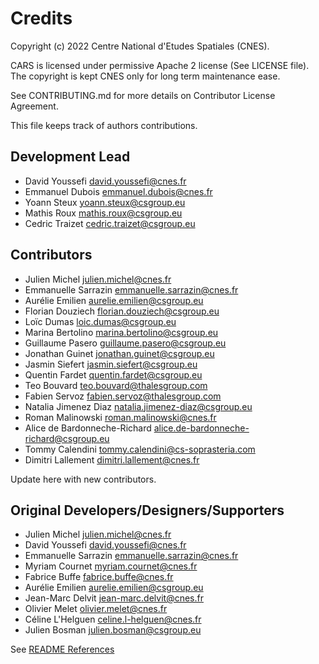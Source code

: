 # Credits

Copyright (c) 2022 Centre National d'Etudes Spatiales (CNES).

CARS is licensed under permissive Apache 2 license (See LICENSE file).
The copyright is kept CNES only for long term maintenance ease.

See CONTRIBUTING.md for more details on Contributor License Agreement.

This file keeps track of authors contributions.


## Development Lead

* David Youssefi <david.youssefi@cnes.fr>
* Emmanuel Dubois <emmanuel.dubois@cnes.fr>
* Yoann Steux <yoann.steux@csgroup.eu>
* Mathis Roux <mathis.roux@csgroup.eu>
* Cedric Traizet <cedric.traizet@csgroup.eu>

## Contributors

* Julien Michel <julien.michel@cnes.fr>
* Emmanuelle Sarrazin <emmanuelle.sarrazin@cnes.fr>
* Aurélie Emilien <aurelie.emilien@csgroup.eu>
* Florian Douziech <florian.douziech@csgroup.eu>
* Loïc Dumas <loic.dumas@csgroup.eu>
* Marina Bertolino <marina.bertolino@csgroup.eu>
* Guillaume Pasero <guillaume.pasero@csgroup.eu>
* Jonathan Guinet <jonathan.guinet@csgroup.eu>
* Jasmin Siefert <jasmin.siefert@csgroup.eu>
* Quentin Fardet <quentin.fardet@csgroup.eu>
* Teo Bouvard <teo.bouvard@thalesgroup.com>
* Fabien Servoz <fabien.servoz@thalesgroup.com>
* Natalia Jimenez Diaz <natalia.jimenez-diaz@csgroup.eu>
* Roman Malinowski <roman.malinowski@cnes.fr>
* Alice de Bardonneche-Richard <alice.de-bardonneche-richard@csgroup.eu>
* Tommy Calendini <tommy.calendini@cs-soprasteria.com>
* Dimitri Lallement <dimitri.lallement@cnes.fr>

Update here with new contributors.

## Original Developers/Designers/Supporters

* Julien Michel <julien.michel@cnes.fr>
* David Youssefi <david.youssefi@cnes.fr>
* Emmanuelle Sarrazin <emmanuelle.sarrazin@cnes.fr>
* Myriam Cournet <myriam.cournet@cnes.fr>
* Fabrice Buffe <fabrice.buffe@cnes.fr>
* Aurélie Emilien <aurelie.emilien@csgroup.eu>
* Jean-Marc Delvit <jean-marc.delvit@cnes.fr>
* Olivier Melet <olivier.melet@cnes.fr>
* Céline L'Helguen <celine.l-helguen@cnes.fr>
* Julien Bosman <julien.bosman@csgroup.eu>

 See [README References](README.md#documentation)
